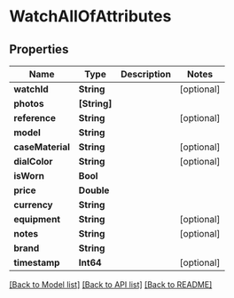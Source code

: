 # WatchAllOfAttributes

## Properties
Name | Type | Description | Notes
------------ | ------------- | ------------- | -------------
**watchId** | **String** |  | [optional] 
**photos** | **[String]** |  | 
**reference** | **String** |  | [optional] 
**model** | **String** |  | 
**caseMaterial** | **String** |  | [optional] 
**dialColor** | **String** |  | [optional] 
**isWorn** | **Bool** |  | 
**price** | **Double** |  | 
**currency** | **String** |  | 
**equipment** | **String** |  | [optional] 
**notes** | **String** |  | [optional] 
**brand** | **String** |  | 
**timestamp** | **Int64** |  | [optional] 

[[Back to Model list]](../README.md#documentation-for-models) [[Back to API list]](../README.md#documentation-for-api-endpoints) [[Back to README]](../README.md)


